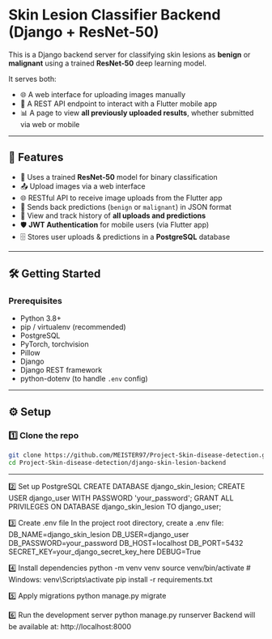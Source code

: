 # Skin Lesion Classifier Backend (Django + ResNet-50)

This is a Django backend server for classifying skin lesions as **benign** or **malignant** using a trained **ResNet-50** deep learning model.

It serves both:

- 🌐 A web interface for uploading images manually  
- 📱 A REST API endpoint to interact with a Flutter mobile app  
- 📊 A page to view **all previously uploaded results**, whether submitted via web or mobile  

---

## 🚀 Features

- 🧠 Uses a trained **ResNet-50** model for binary classification  
- 📤 Upload images via a web interface  
- 🌐 RESTful API to receive image uploads from the Flutter app  
- 🔁 Sends back predictions (`benign` or `malignant`) in JSON format  
- 📂 View and track history of **all uploads and predictions**  
- 🛡️ **JWT Authentication** for mobile users (via Flutter app)  
- 🗄️ Stores user uploads & predictions in a **PostgreSQL** database  

---

## 🛠️ Getting Started

### Prerequisites

- Python 3.8+
- pip / virtualenv (recommended)
- PostgreSQL
- PyTorch, torchvision
- Pillow
- Django
- Django REST framework
- python-dotenv (to handle `.env` config)

---

## ⚙️ Setup

### 1️⃣ Clone the repo

```bash
git clone https://github.com/MEISTER97/Project-Skin-disease-detection.git
cd Project-Skin-disease-detection/django-skin-lesion-backend
```
---
2️⃣ Set up PostgreSQL
CREATE DATABASE django_skin_lesion;
CREATE USER django_user WITH PASSWORD 'your_password';
GRANT ALL PRIVILEGES ON DATABASE django_skin_lesion TO django_user;

3️⃣ Create .env file
In the project root directory, create a .env file:
DB_NAME=django_skin_lesion
DB_USER=django_user
DB_PASSWORD=your_password
DB_HOST=localhost
DB_PORT=5432
SECRET_KEY=your_django_secret_key_here
DEBUG=True

4️⃣ Install dependencies
python -m venv venv
source venv/bin/activate  # Windows: venv\Scripts\activate
pip install -r requirements.txt

5️⃣ Apply migrations
python manage.py migrate

6️⃣ Run the development server
python manage.py runserver
Backend will be available at: http://localhost:8000


